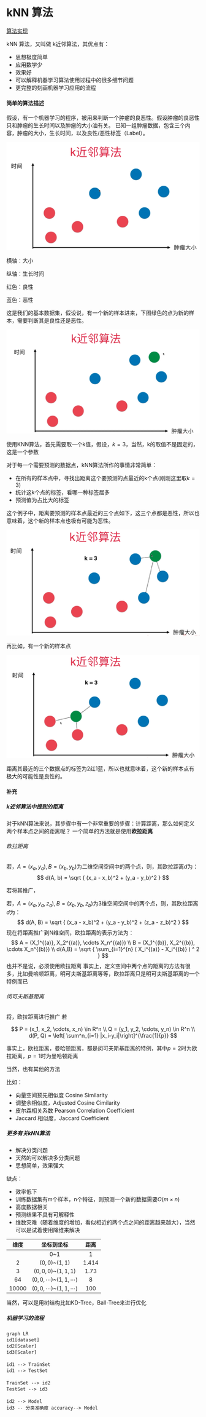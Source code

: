 # kNN 算法

[算法实现](../modules/KNN.py)

kNN 算法，又叫做 k近邻算法，其优点有：

* 思想极度简单
* 应用数学少
* 效果好
* 可以解释机器学习算法使用过程中的很多细节问题
* 更完整的刻画机器学习应用的流程

#### 简单的算法描述
假设，有一个机器学习的程序，被用来判断一个肿瘤的良恶性。假设肿瘤的良恶性只和肿瘤的生长时间以及肿瘤的大小油有关。
已知一组肿瘤数据，包含三个内容，肿瘤的大小，生长时间，以及良性/恶性标签（Label）。

<p style="align=center"> <img src="./pngs/kNN_1.png" style="zoom:50%; "></img></p>



横轴：大小

纵轴：生长时间

红色：良性

蓝色：恶性


这是我们的基本数据集，假设说，有一个新的样本进来，下图绿色的点为新的样本，需要判断其是良性还是恶性。

<p style="align=center"> <img src="./pngs/kNN_2.png" style="zoom:50%; "></img></p>

使用KNN算法，首先需要取一个k值，假设，$k = 3$，当然，k的取值不是固定的，这是一个参数

对于每一个需要预测的数据点，kNN算法所作的事情非常简单：

* 在所有的样本点中，寻找出距离这个要预测的点最近的k个点(刚刚这里取$k=3$)
* 统计这k个点的标签，看哪一种标签居多
* 预测值为占比大的标签

这个例子中，距离要预测的样本点最近的三个点如下，这三个点都是恶性，所以也意味着，这个新的样本点也极有可能为恶性。  
<p style="align=center"> <img src="./pngs/kNN_3.png" style="zoom:50%; "></img></p>

再比如，有一个新的样本点

<p style="align=center"> <img src="./pngs/kNN_4.png" style="zoom:50%; "></img></p>

距离其最近的三个数据点的标签为2红1蓝，所以也就意味着，这个新的样本点有极大的可能性是良性的。

#### 补充
##### k近邻算法中提到的距离

对于kNN算法来说，其步骤中有一个非常重要的步骤：计算距离，那么如何定义两个样本点之间的距离呢？
一个简单的方法就是使用**欧拉距离**
###### 欧拉距离
若，$A=(x_a, y_a), B=(x_b, y_b)$为二维空间空间中的两个点，则，其欧拉距离$d$为：
$$
d(A, b) = \sqrt {
	(x_a - x_b)^2 + (y_a - y_b)^2
	}
$$

若将其推广，

若，$A=(x_a, y_a, z_a), B=(x_b, y_b, z_b)$为3维空间空间中的两个点，则，其欧拉距离$d$为：
$$
d(A, B) = \sqrt {
	(x_a - x_b)^2 + (y_a - y_b)^2 + (z_a - z_b)^2
    }
$$
现在将距离推广到N维空间，欧拉距离的表示方法为：
$$
A = (X_1^{(a)}, X_2^{(a)}, \cdots X_n^{(a)})  \\
B = (X_1^{(b)}, X_2^{(b)}, \cdots X_n^{(b)}) \\
d(A,B) = \sqrt {
	\sum_{i=1}^{n} (
		X_i^{(a)} - X_i^{(b)}
	) ^ 2
}
$$
也并不是说，必须使用欧拉距离
事实上，定义空间中两个点的距离的方法有很多，比如曼哈顿距离，明可夫斯基距离等等，欧拉距离只是明可夫斯基距离的一个特例而已
###### 闵可夫斯基距离

将，欧拉距离进行推广
若

$$
P = (x_1, x_2, \cdots, x_n) \in R^n \\
Q = (y_1, y_2, \cdots, y_n) \in R^n \\
d(P, Q) = \left[ \sum^n_{i=1} |x_i-y_i|\right]^{\frac{1}{p}}
$$

事实上，欧拉距离，曼哈顿距离，都是闵可夫斯基距离的特例，其中$p=2$时为欧拉距离，$p=1$时为曼哈顿距离



当然，也有其他的方法

比如：

* 向量空间预先相似度 Cosine Similarity
* 调整余相似度，Adjusted Cosine Cimilarity
* 皮尔森相关系数 Pearson Correlation Coefficient
* Jaccard 相似度，Jaccard Coefficient

##### 更多有关kNN算法

* 解决分类问题
* 天然的可以解决多分类问题
* 思想简单，效果强大

缺点：

* 效率低下
* 训练数据集有m个样本，n个特征，则预测一个新的数据需要$O(m\times n)$
* 高度数据相关
* 预测结果不具有可解释性
* 维数灾难（随着维度的增加，看似相近的两个点之间的距离越来越大），当然可以是试着使用降维来解决

| 维度  |           坐标到坐标           | 距离  |
| :---: | :----------------------------: | :---: |
|       |              0~1               |   1   |
|   2   |        $(0,0)$~$(1, 1)$        | 1.414 |
|   3   |      $(0,0,0)$~$(1, 1,1)$      | 1.73  |
|  64   | $(0,0,\cdots)$~$(1, 1,\cdots)$ |   8   |
| 10000 | $(0,0,\cdots)$~$(1, 1,\cdots)$ |  100  |

当然，可以是用树结构比如KD-Tree，Ball-Tree来进行优化



##### 机器学习的流程

```mermaid
graph LR
id1[dataset]
id2[Scaler]
id3[Scaler]

id1 --> TrainSet
id1 --> TestSet

TrainSet --> id2
TestSet --> id3

id2 --> Model
id3 -- 分类准确度 accuracy--> Model
```



